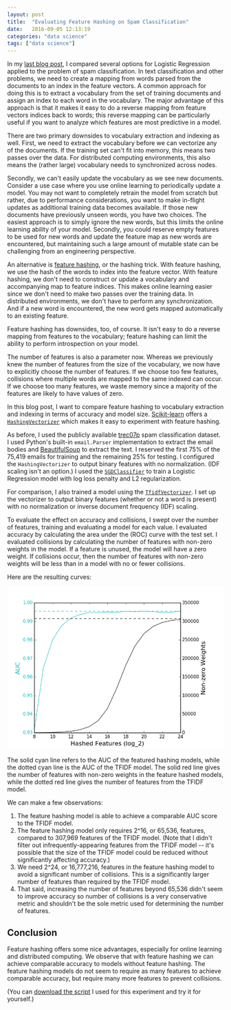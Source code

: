 ```yaml
---
layout: post
title:  "Evaluating Feature Hashing on Spam Classification"
date:   2016-09-05 12:13:19
categories: "data science"
tags: ["data science"]
---
```

In my [last blog post](http://rnowling.github.io/data/science/2016/09/04/comparing-lr-regularization-and-optimizers.html), I compared several options for Logistic Regression applied to the problem of spam classification.  In text classification and other problems, we need to create a mapping from words parsed from the documents to an index in the feature vectors.  A common approach for doing this is to extract a vocabulary from the set of training documents and assign an index to each word in the vocabulary.  The major advantage of this approach is that it makes it easy to do a reverse mapping from feature vectors indices back to words; this reverse mapping can be particularly useful if you want to analyze which features are most predictive in a model.

There are two primary downsides to vocabulary extraction and indexing as well.  First, we need to extract the vocabulary before we can vectorize any of the documents.  If the training set can't fit into memory, this means two passes over the data.  For distributed computing environments, this also means the (rather large) vocabulary needs to synchronized across nodes.

Secondly, we can't easily update the vocabulary as we see new documents.  Consider a use case where you use online learning to periodically update a model.  You may not want to completely retrain the model from scratch but rather, due to performance considerations, you want to make in-flight updates as additional training data becomes available.  If those new documents have previously unseen words, you have two choices.  The easiest approach is to simply ignore the new words, but this limits the online learning ability of your model.  Secondly, you could reserve empty features to be used for new words and update the feature map as new words are encountered, but maintaining such a large amount of mutable state can be challenging from an engineering perspective.

An alternative is [feature hashing](https://en.wikipedia.org/wiki/Feature_hashing), or the hashing trick.  With feature hashing, we use the hash of the words to index into the feature vector. With feature hashing, we don't need to construct or update a vocabulary and accompanying map to feature indices.  This makes online learning easier since we don't need to make two passes over the training data.  In distributed environments, we don't have to perform any synchronization.  And if a new word is encountered, the new word gets mapped automatically to an existing feature.

Feature hashing has downsides, too, of course.  It isn't easy to do a reverse mapping from features to the vocabulary; feature hashing can limit the ability to perform introspection on your model.

The number of features is also a parameter now. Whereas we previously knew the number of features from the size of the vocabulary, we now have to explicitly choose the number of features.  If we choose too few features, collisions where multiple words are mapped to the same indexed can occur.  If we choose too many features, we waste memory since a majority of the features are likely to have values of zero.

In this blog post, I want to compare feature hashing to vocabulary extraction and indexing in terms of accuracy and model size.   [Scikit-learn](http://scikit-learn.org/stable/) offers a [`HashingVectorizer`](http://scikit-learn.org/stable/modules/generated/sklearn.feature_extraction.text.HashingVectorizer.html) which makes it easy to experiment with feature hashing.

As before, I used the publicly available [trec07p](http://plg.uwaterloo.ca/~gvcormac/treccorpus07/about.html) spam classification dataset.  I used Python's built-in `email.Parser` implementation to extract the email bodies and [BeautifulSoup](https://www.crummy.com/software/BeautifulSoup/bs4/doc/) to extract the text. I reserved the first 75% of the 75,419 emails for training and the remaining 25% for testing. I configured the `HashingVectorizer` to output binary features with no normalization. (IDF scaling isn't an option.)  I used the [`SGDClassifier`](http://scikit-learn.org/stable/modules/generated/sklearn.linear_model.SGDClassifier.html) to train a Logistic Regression model with log loss penalty and L2 regularization. 

For comparison, I also trained a model using the [`TfidfVectorizer`](http://scikit-learn.org/stable/modules/generated/sklearn.feature_extraction.text.TfidfVectorizer.html#sklearn.feature_extraction.text.TfidfVectorizer). I set up the vectorizer to output binary features (whether or not a word is present) with no normalization or inverse document frequency (IDF) scaling.

To evaluate the effect on accuracy and collisions, I swept over the number of features, training and evaluating a model for each value.  I evaluated accuracy by calculating the area under the (ROC) curve with the test set.  I evaluated collisions by calculating the number of features with non-zero weights in the model. If a feature is unused, the model will have a zero weight. If collisions occur, then the number of features with non-zero weights will be less than in a model with no or fewer collisions.

Here are the resulting curves:

![AUC and non-zero feature weights vs number of features](/images/feature_hashing/hashed_features_auc_weights.png)

The solid cyan line refers to the AUC of the featured hashing models, while the dotted cyan line is the AUC of the TFIDF model.  The solid red line gives the number of features with non-zero weights in the feature hashed models, while the dotted red line gives the number of features from the TFIDF model.

We can make a few observations:

1. The feature hashing model is able to achieve a comparable AUC score to the TFIDF model.
2. The feature hashing model only requires 2^16, or 65,536, features, compared to 307,969 features of the TFIDF model.  (Note that I didn't filter out infrequently-appearing features from the TFIDF model -- it's possible that the size of the TFIDF model could be reduced without significantly affecting accuracy.)
3. We need 2^24, or 16,777,216, features in the feature hashing model to avoid a significant number of collisions. This is a significantly larger number of features than required by the TFIDF model.
4. That said, increasing the number of features beyond 65,536 didn't seem to improve accuracy so number of collisions is a very conservative metric and shouldn't be the sole metric used for determining the number of features.

## Conclusion
Feature hashing offers some nice advantages, especially for online learning and distributed computing.  We observe that with feature hashing we can achieve comparable accuracy to models without feature hashing.  The feature hashing models do not seem to require as many features to achieve comparable accuracy, but require many more features to prevent collisions.

(You can [download the script](https://gist.github.com/rnowling/659df4f92ae16aaac8b1ce20abd7b53b) I used for this experiment and try it for yourself.)

